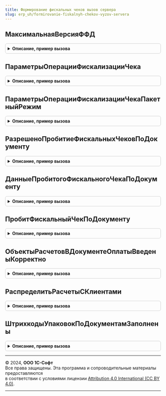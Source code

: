 ```yaml
---
title: Формирование фискальных чеков вызов сервера
slug: erp_uh/formirovanie-fiskalnyh-chekov-vyzov-servera
---
```



## МаксимальнаяВерсияФФД
<details style="margin: 1em 0; padding: 0.5em; border: 1px solid #ccc; border-radius: 6px;">

<summary style="font-weight: bold; cursor: pointer;">Описание, пример вызова</summary>

```bsl

// Возвращает поддерживаемую максимальную версию ФФД
//
// Возвращаемое значение:
// 	Строка - Описание - Версия ФФД
Функция МаксимальнаяВерсияФФД() Экспорт
```

Пример вызова
```bsl
Результат = ФормированиеФискальныхЧековВызовСервера.МаксимальнаяВерсияФФД() 
```
</details>

## ПараметрыОперацииФискализацииЧека
<details style="margin: 1em 0; padding: 0.5em; border: 1px solid #ccc; border-radius: 6px;">

<summary style="font-weight: bold; cursor: pointer;">Описание, пример вызова</summary>

```bsl

// Инициализирует параметры фискального чека
//
// Параметры:
// 	ДокументСсылка - ДокументСсылка - Документ, по которому требуется распечатать чек
// 	Организация - СправочникСсылка.Организации - Организация по документу
// Возвращаемое значение:
// 	Структура - Описание: Параметры фискального чека
//
Функция ПараметрыОперацииФискализацииЧека(ДокументСсылка, Организация) Экспорт
```

Пример вызова
```bsl
Результат = ФормированиеФискальныхЧековВызовСервера.ПараметрыОперацииФискализацииЧека(ДокументСсылка, Организация) 
```
</details>

## ПараметрыОперацииФискализацииЧекаПакетныйРежим
<details style="margin: 1em 0; padding: 0.5em; border: 1px solid #ccc; border-radius: 6px;">

<summary style="font-weight: bold; cursor: pointer;">Описание, пример вызова</summary>

```bsl

// Возвращает параметры операции для фискализации чека по документу
//
// Параметры:
// 	ДокументСсылка - см. ФормированиеПараметровФискальногоЧекаСервер.ПараметрыОперацииФискализацииЧекаПакетныйРежим.ДокументСсылка
// 	ОборудованиеККТ - см. ФормированиеПараметровФискальногоЧекаСервер.ПараметрыОперацииФискализацииЧекаПакетныйРежим.ОборудованиеККТ
//
// Возвращаемое значение:
// 	см. ФормированиеПараметровФискальногоЧекаСервер.ПараметрыОперацииФискализацииЧекаПакетныйРежим
//
Функция ПараметрыОперацииФискализацииЧекаПакетныйРежим(ДокументСсылка, ОборудованиеККТ) Экспорт
```

Пример вызова
```bsl
Результат = ФормированиеФискальныхЧековВызовСервера.ПараметрыОперацииФискализацииЧекаПакетныйРежим(ДокументСсылка, ОборудованиеККТ) 
```
</details>

## РазрешеноПробитиеФискальныхЧековПоДокументу
<details style="margin: 1em 0; padding: 0.5em; border: 1px solid #ccc; border-radius: 6px;">

<summary style="font-weight: bold; cursor: pointer;">Описание, пример вызова</summary>

```bsl

// Проверяет, возможна ли фискализация по конкретному документу
//
// Параметры:
// 	ДокументСсылка - ДокументСсылка - Проверяемый документ
//
// Возвращаемое значение:
// 	Булево
//
Функция РазрешеноПробитиеФискальныхЧековПоДокументу(ДокументСсылка) Экспорт
```

Пример вызова
```bsl
Результат = ФормированиеФискальныхЧековВызовСервера.РазрешеноПробитиеФискальныхЧековПоДокументу(ДокументСсылка) 
```
</details>

## ДанныеПробитогоФискальногоЧекаПоДокументу
<details style="margin: 1em 0; padding: 0.5em; border: 1px solid #ccc; border-radius: 6px;">

<summary style="font-weight: bold; cursor: pointer;">Описание, пример вызова</summary>

```bsl

// Возвращает параметры пробитого фискального чека по документу, иначе, если не пробит, неопределено
//
// Параметры:
// 	ДокументСсылка - ДокументСсылка - Документ, по которому возможно пробит чек
// 	ТипРасчета - ПеречислениеСсылка.ТипыРасчетаДенежнымиСредствами - Тип расчета
// Возвращаемое значение:
// 	Структура, Неопределено - Описание: Параметры пробитого фискального чека по документу, иначе, если не пробит, неопределено
Функция ДанныеПробитогоФискальногоЧекаПоДокументу(ДокументСсылка, ТипРасчета = Неопределено) Экспорт
```

Пример вызова
```bsl
Результат = ФормированиеФискальныхЧековВызовСервера.ДанныеПробитогоФискальногоЧекаПоДокументу(ДокументСсылка, ТипРасчета);
```
</details>

## ПробитФискальныйЧекПоДокументу
<details style="margin: 1em 0; padding: 0.5em; border: 1px solid #ccc; border-radius: 6px;">

<summary style="font-weight: bold; cursor: pointer;">Описание, пример вызова</summary>

```bsl

// Флаг пробития чека - пробит = Истина, не пробит = Ложь
//
// Параметры:
// 	ДокументСсылка - ДокументСсылка - Документ, по которому возможно пробит чек
//  ТипРасчета - ПеречислениеСсылка.ТипыРасчетаДенежнымиСредствами - Тип расчета
// Возвращаемое значение:
// 	Булево - Флаг пробития чека - пробит = Истина, не пробит = Ложь
Функция ПробитФискальныйЧекПоДокументу(ДокументСсылка, ТипРасчета = Неопределено) Экспорт
```

Пример вызова
```bsl
Результат = ФормированиеФискальныхЧековВызовСервера.ПробитФискальныйЧекПоДокументу(ДокументСсылка, ТипРасчета);
```
</details>

## ОбъектыРасчетовВДокументеОплатыВведеныКорректно
<details style="margin: 1em 0; padding: 0.5em; border: 1px solid #ccc; border-radius: 6px;">

<summary style="font-weight: bold; cursor: pointer;">Описание, пример вызова</summary>

```bsl

// Возвращает флаг корректности ввода объектов расчетов в документе:
//  - если в документе содержатся объекты расчетов авансовые и предоплатные, флаг = Ложь
//  - иначе, флаг = Истина.
//
// Параметры:
// 	ДокументСсылка - ДокументСсылка - ссылка на документ оплаты
// 	ТекстСообщения - Строка - Информационное сообщение пользователю об ошибке, иначе пустая строка
// 	ИмяКомандыПробитияЧека - Строка - Имя команды пробития чека
// Возвращаемое значение:
// 	Булево - Описание - возвращает статус корректности заполнения объектов расчетов
Функция ОбъектыРасчетовВДокументеОплатыВведеныКорректно(ДокументСсылка, ТекстСообщения, ИмяКомандыПробитияЧека) Экспорт
```

Пример вызова
```bsl
Результат = ФормированиеФискальныхЧековВызовСервера.ОбъектыРасчетовВДокументеОплатыВведеныКорректно(ДокументСсылка, ТекстСообщения, ИмяКомандыПробитияЧека) 
```
</details>

## РаспределитьРасчетыСКлиентами
<details style="margin: 1em 0; padding: 0.5em; border: 1px solid #ccc; border-radius: 6px;">

<summary style="font-weight: bold; cursor: pointer;">Описание, пример вызова</summary>

```bsl

// Вызывает метод механизма Взаиморасчеты для распределения расчетов с клиентами
//
// Параметры:
// 	ПараметрыОперации - см. ФормированиеПараметровФискальногоЧекаСервер.ПараметрыОперацииФискализацииЧека
//
Процедура РаспределитьРасчетыСКлиентами(ПараметрыОперации) Экспорт
```

Пример вызова
```bsl
ФормированиеФискальныхЧековВызовСервера.РаспределитьРасчетыСКлиентами(ПараметрыОперации) 
```
</details>

## ШтрихкодыУпаковокПоДокументамЗаполнены
<details style="margin: 1em 0; padding: 0.5em; border: 1px solid #ccc; border-radius: 6px;">

<summary style="font-weight: bold; cursor: pointer;">Описание, пример вызова</summary>

```bsl

// Проверяет, заполнены ли в документах штрихкоды упаковок для маркированных товаров
//
// Параметры:
//  ДокументыРеализации - Массив ИЗ ДокументСсылка.РеализацияТоваровУслуг, ДокументСсылка.ВозвратТоваровОтКлиента - Проверяемые документы
//
// Возвращаемое значение:
//  Булево - ИСТИНА, если в документах заполныены штрихкоды упаковок для маркированных товаров
Функция ШтрихкодыУпаковокПоДокументамЗаполнены(ДокументыРеализации) Экспорт
```

Пример вызова
```bsl
Результат = ФормированиеФискальныхЧековВызовСервера.ШтрихкодыУпаковокПоДокументамЗаполнены(ДокументыРеализации) 
```
</details>

---

© 2024, **ООО 1С-Софт**  
Все права защищены. Эта программа и сопроводительные материалы предоставляются  
в соответствии с условиями лицензии [Attribution 4.0 International (CC BY 4.0)](https://creativecommons.org/licenses/by/4.0/legalcode).

---
